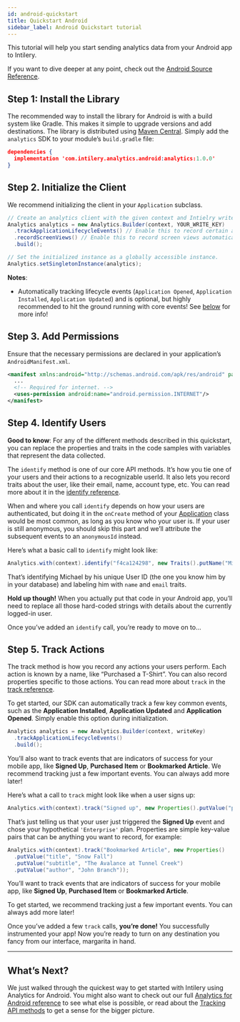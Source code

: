```yaml
---
id: android-quickstart
title: Quickstart Android
sidebar_label: Android Quickstart tutorial
---
```


This tutorial will help you start sending analytics data from your Android app to Intilery.

If you want to dive deeper at any point, check out the [Android Source Reference](/docs/sdk/android).

## Step 1: Install the Library

The recommended way to install the library for Android is with a build system like Gradle. This makes it simple to upgrade versions and add destinations. The library is distributed using [Maven Central](http://maven.org/). Simply add the `analytics` SDK to your module’s `build.gradle` file:

```json
dependencies {
  implementation 'com.intilery.analytics.android:analytics:1.0.0'
}
```

## Step 2. Initialize the Client

We recommend initializing the client in your `Application` subclass.

```java
// Create an analytics client with the given context and Intielry write key.
Analytics analytics = new Analytics.Builder(context, YOUR_WRITE_KEY)
  .trackApplicationLifecycleEvents() // Enable this to record certain application events automatically!
  .recordScreenViews() // Enable this to record screen views automatically!
  .build();

// Set the initialized instance as a globally accessible instance.
Analytics.setSingletonInstance(analytics);
```

**Notes**:

- Automatically tracking lifecycle events (`Application Opened`, `Application Installed`, `Application Updated`) and is optional, but highly recommended to hit the ground running with core events! See [below](#step-5-track-actions) for more info!

## Step 3. Add Permissions

Ensure that the necessary permissions are declared in your application’s `AndroidManifest.xml`.

```xml
<manifest xmlns:android="http://schemas.android.com/apk/res/android" package="your.package.name">
  ...
  <!-- Required for internet. -->
  <uses-permission android:name="android.permission.INTERNET"/>
</manifest>
```

## Step 4. Identify Users

**Good to know**: For any of the different methods described in this quickstart, you can replace the properties and traits in the code samples with variables that represent the data collected.

The `identify` method is one of our core API methods. It’s how you tie one of your users and their actions to a recognizable userId. It also lets you record traits about the user, like their email, name, account type, etc. You can read more about it in the [identify reference](/docs/sdk/android#identify).

When and where you call `identify` depends on how your users are authenticated, but doing it in the `onCreate` method of your [Application](http://developer.android.com/reference/android/app/Application.html) class would be most common, as long as you know who your user is. If your user is still anonymous, you should skip this part and we’ll attribute the subsequent events to an `anonymousId` instead.

Here’s what a basic call to `identify` might look like:

```java
Analytics.with(context).identify("f4ca124298", new Traits().putName("Michael Bolton").putEmail("mbolton@example.com"));
```

That’s identifying Michael by his unique User ID (the one you know him by in your database) and labeling him with `name` and `email` traits.

**Hold up though!** When you actually put that code in your Android app, you’ll need to replace all those hard-coded strings with details about the currently logged-in user.

Once you’ve added an `identify` call, you’re ready to move on to…

## Step 5. Track Actions

The track method is how you record any actions your users perform. Each action is known by a name, like “Purchased a T-Shirt”. You can also record properties specific to those actions. You can read more about `track` in the [track reference](/docs/sdk/android#track).

To get started, our SDK can automatically track a few key common events, such as the **Application Installed**, **Application Updated** and **Application Opened**. Simply enable this option during initialization.

```java
Analytics analytics = new Analytics.Builder(context, writeKey)
  .trackApplicationLifecycleEvents()
  .build();
```

You’ll also want to track events that are indicators of success for your mobile app, like **Signed Up**, **Purchased Item** or **Bookmarked Article**. We recommend tracking just a few important events. You can always add more later!

Here’s what a call to `track` might look like when a user signs up:

```java
Analytics.with(context).track("Signed up", new Properties().putValue("plan", "Enterprise"));
```

That’s just telling us that your user just triggered the **Signed Up** event and chose your hypothetical `'Enterprise'` plan. Properties are simple key-value pairs that can be anything you want to record, for example:

```java
Analytics.with(context).track("Bookmarked Article", new Properties()
  .putValue("title", "Snow Fall")
  .putValue("subtitle", "The Avalance at Tunnel Creek")
  .putValue("author", "John Branch"));
```

You’ll want to track events that are indicators of success for your mobile app, like **Signed Up**, **Purchased Item** or **Bookmarked Article**.

To get started, we recommend tracking just a few important events. You can always add more later!

Once you’ve added a few `track` calls, **you’re done!** You successfully instrumented your app! Now you’re ready to turn on any destination you fancy from our interface, margarita in hand.

------

## What’s Next?

We just walked through the quickest way to get started with Intilery using Analytics for Android. You might also want to check out our full [Analytics for Android reference](/docs/sdk/android) to see what else is possible, or read about the [Tracking API methods](/docs/apis/api1) to get a sense for the bigger picture.

